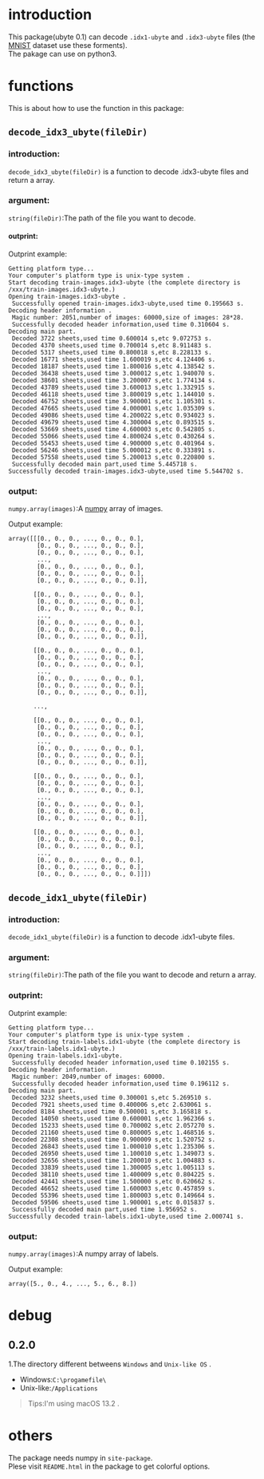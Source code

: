 # introduction
This package(ubyte 0.1) can decode `.idx1-ubyte` and `.idx3-ubyte` files (the [MNIST](http://yann.lecun.com/exdb/mnist/) dataset use these forments).  
The pakage can use on python3.
# functions
This is about how to use the function in this package:
##  ```decode_idx3_ubyte(fileDir)``` 
### introduction:
 ```decode_idx3_ubyte(fileDir)``` is a function to decode .idx3-ubyte files and return a array.
### argument:
```string(fileDir)```:The path of the file you want to decode.
#### outprint:
Outprint example:  

```
Getting platform type...
Your computer's platform type is unix-type system .
Start decoding train-images.idx3-ubyte (the complete directory is /xxx/train-images.idx3-ubyte.)
Opening train-images.idx3-ubyte .
 Successfully opened train-images.idx3-ubyte,used time 0.195663 s.
Decoding header information .
 Magic number: 2051,number of images: 60000,size of images: 28*28.
 Successfully decoded header information,used time 0.310604 s.
Decoding main part.
 Decoded 3722 sheets,used time 0.600014 s,etc 9.072753 s.
 Decoded 4370 sheets,used time 0.700014 s,etc 8.911483 s.
 Decoded 5317 sheets,used time 0.800018 s,etc 8.228133 s.
 Decoded 16771 sheets,used time 1.600019 s,etc 4.124406 s.
 Decoded 18187 sheets,used time 1.800016 s,etc 4.138542 s.
 Decoded 36438 sheets,used time 3.000012 s,etc 1.940070 s.
 Decoded 38601 sheets,used time 3.200007 s,etc 1.774134 s.
 Decoded 43789 sheets,used time 3.600013 s,etc 1.332915 s.
 Decoded 46118 sheets,used time 3.800019 s,etc 1.144010 s.
 Decoded 46752 sheets,used time 3.900001 s,etc 1.105301 s.
 Decoded 47665 sheets,used time 4.000001 s,etc 1.035309 s.
 Decoded 49086 sheets,used time 4.200022 s,etc 0.934023 s.
 Decoded 49679 sheets,used time 4.300004 s,etc 0.893515 s.
 Decoded 53669 sheets,used time 4.600003 s,etc 0.542805 s.
 Decoded 55066 sheets,used time 4.800024 s,etc 0.430264 s.
 Decoded 55453 sheets,used time 4.900000 s,etc 0.401964 s.
 Decoded 56246 sheets,used time 5.000012 s,etc 0.333891 s.
 Decoded 57558 sheets,used time 5.200013 s,etc 0.220800 s.
 Successfully decoded main part,used time 5.445718 s.
Successfully decoded train-images.idx3-ubyte,used time 5.544702 s.
```

### output:
```numpy.array(images)```:A [numpy](https://numpy.org) array of images.  

Output example:

```
array([[[0., 0., 0., ..., 0., 0., 0.],
        [0., 0., 0., ..., 0., 0., 0.],
        [0., 0., 0., ..., 0., 0., 0.],
        ...,
        [0., 0., 0., ..., 0., 0., 0.],
        [0., 0., 0., ..., 0., 0., 0.],
        [0., 0., 0., ..., 0., 0., 0.]],

       [[0., 0., 0., ..., 0., 0., 0.],
        [0., 0., 0., ..., 0., 0., 0.],
        [0., 0., 0., ..., 0., 0., 0.],
        ...,
        [0., 0., 0., ..., 0., 0., 0.],
        [0., 0., 0., ..., 0., 0., 0.],
        [0., 0., 0., ..., 0., 0., 0.]],

       [[0., 0., 0., ..., 0., 0., 0.],
        [0., 0., 0., ..., 0., 0., 0.],
        [0., 0., 0., ..., 0., 0., 0.],
        ...,
        [0., 0., 0., ..., 0., 0., 0.],
        [0., 0., 0., ..., 0., 0., 0.],
        [0., 0., 0., ..., 0., 0., 0.]],

       ...,

       [[0., 0., 0., ..., 0., 0., 0.],
        [0., 0., 0., ..., 0., 0., 0.],
        [0., 0., 0., ..., 0., 0., 0.],
        ...,
        [0., 0., 0., ..., 0., 0., 0.],
        [0., 0., 0., ..., 0., 0., 0.],
        [0., 0., 0., ..., 0., 0., 0.]],

       [[0., 0., 0., ..., 0., 0., 0.],
        [0., 0., 0., ..., 0., 0., 0.],
        [0., 0., 0., ..., 0., 0., 0.],
        ...,
        [0., 0., 0., ..., 0., 0., 0.],
        [0., 0., 0., ..., 0., 0., 0.],
        [0., 0., 0., ..., 0., 0., 0.]],

       [[0., 0., 0., ..., 0., 0., 0.],
        [0., 0., 0., ..., 0., 0., 0.],
        [0., 0., 0., ..., 0., 0., 0.],
        ...,
        [0., 0., 0., ..., 0., 0., 0.],
        [0., 0., 0., ..., 0., 0., 0.],
        [0., 0., 0., ..., 0., 0., 0.]]])
```


##  ```decode_idx1_ubyte(fileDir)``` 
### introduction:
```decode_idx1_ubyte(fileDir)``` is a function to decode .idx1-ubyte files.
### argument:
```string(fileDir)```:The path of the file you want to decode and return a array.
### outprint:
Outprint example:  
```
Getting platform type...
Your computer's platform type is unix-type system .
Start decoding train-labels.idx1-ubyte (the complete directory is /xxx/train-labels.idx1-ubyte.)
Opening train-labels.idx1-ubyte.
 Successfully decoded header information,used time 0.102155 s.
Decoding header information.
 Magic number: 2049,number of images: 60000.
 Successfully decoded header information,used time 0.196112 s.
Decoding main part.
 Decoded 3232 sheets,used time 0.300001 s,etc 5.269510 s.
 Decoded 7921 sheets,used time 0.400006 s,etc 2.630061 s.
 Decoded 8184 sheets,used time 0.500001 s,etc 3.165818 s.
 Decoded 14050 sheets,used time 0.600001 s,etc 1.962366 s.
 Decoded 15233 sheets,used time 0.700002 s,etc 2.057270 s.
 Decoded 21160 sheets,used time 0.800005 s,etc 1.468516 s.
 Decoded 22308 sheets,used time 0.900009 s,etc 1.520752 s.
 Decoded 26843 sheets,used time 1.000010 s,etc 1.235306 s.
 Decoded 26950 sheets,used time 1.100010 s,etc 1.349073 s.
 Decoded 32656 sheets,used time 1.200010 s,etc 1.004883 s.
 Decoded 33839 sheets,used time 1.300005 s,etc 1.005113 s.
 Decoded 38110 sheets,used time 1.400009 s,etc 0.804225 s.
 Decoded 42441 sheets,used time 1.500000 s,etc 0.620662 s.
 Decoded 46652 sheets,used time 1.600003 s,etc 0.457859 s.
 Decoded 55396 sheets,used time 1.800003 s,etc 0.149664 s.
 Decoded 59506 sheets,used time 1.900001 s,etc 0.015837 s.
 Successfully decoded main part,used time 1.956952 s.
Successfully decoded train-labels.idx1-ubyte,used time 2.000741 s.
```

### output:
```numpy.array(images)```:A numpy array of labels.  

Output example:
```
array([5., 0., 4., ..., 5., 6., 8.])
```
# debug
## 0.2.0
1.The directory different betweens ```Windows``` and ```Unix-like OS``` .  
- Windows:```C:\progamefile\```
- Unix-like:```/Applications```
> Tips:I'm using macOS 13.2 .


# others 
The package needs numpy in ```site-package```.  
Plese visit ```README.html``` in the package to get colorful options.